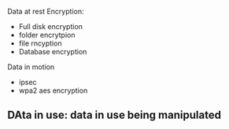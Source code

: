 Data at rest Encryption: 
- Full disk encryption 
- folder encrytpion 
- file rncyption 
- Database encryption

Data in motion
- ipsec 
- wpa2 aes encryption 

DAta in use: data in use being manipulated 
- 